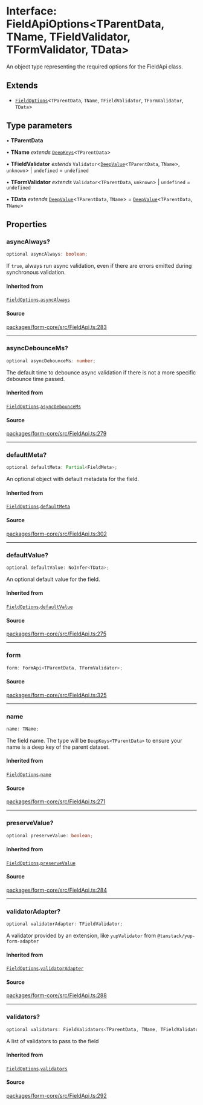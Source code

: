 # Interface: FieldApiOptions\<TParentData, TName, TFieldValidator, TFormValidator, TData\>

An object type representing the required options for the FieldApi class.

## Extends

- [`FieldOptions`](fieldoptions.md)\<`TParentData`, `TName`, `TFieldValidator`, `TFormValidator`, `TData`\>

## Type parameters

• **TParentData**

• **TName** *extends* [`DeepKeys`](deepkeys.md)\<`TParentData`\>

• **TFieldValidator** *extends* `Validator`\<[`DeepValue`](deepvalue.md)\<`TParentData`, `TName`\>, `unknown`\> \| `undefined` = `undefined`

• **TFormValidator** *extends* `Validator`\<`TParentData`, `unknown`\> \| `undefined` = `undefined`

• **TData** *extends* [`DeepValue`](deepvalue.md)\<`TParentData`, `TName`\> = [`DeepValue`](deepvalue.md)\<`TParentData`, `TName`\>

## Properties

### asyncAlways?

```ts
optional asyncAlways: boolean;
```

If `true`, always run async validation, even if there are errors emitted during synchronous validation.

#### Inherited from

[`FieldOptions`](fieldoptions.md).[`asyncAlways`](Interface.FieldOptions.md#asyncalways)

#### Source

[packages/form-core/src/FieldApi.ts:283](https://github.com/TanStack/form/blob/5c94fa159313e0b0411d49fbdc3b117336185e63/packages/form-core/src/FieldApi.ts#L283)

***

### asyncDebounceMs?

```ts
optional asyncDebounceMs: number;
```

The default time to debounce async validation if there is not a more specific debounce time passed.

#### Inherited from

[`FieldOptions`](fieldoptions.md).[`asyncDebounceMs`](Interface.FieldOptions.md#asyncdebouncems)

#### Source

[packages/form-core/src/FieldApi.ts:279](https://github.com/TanStack/form/blob/5c94fa159313e0b0411d49fbdc3b117336185e63/packages/form-core/src/FieldApi.ts#L279)

***

### defaultMeta?

```ts
optional defaultMeta: Partial<FieldMeta>;
```

An optional object with default metadata for the field.

#### Inherited from

[`FieldOptions`](fieldoptions.md).[`defaultMeta`](Interface.FieldOptions.md#defaultmeta)

#### Source

[packages/form-core/src/FieldApi.ts:302](https://github.com/TanStack/form/blob/5c94fa159313e0b0411d49fbdc3b117336185e63/packages/form-core/src/FieldApi.ts#L302)

***

### defaultValue?

```ts
optional defaultValue: NoInfer<TData>;
```

An optional default value for the field.

#### Inherited from

[`FieldOptions`](fieldoptions.md).[`defaultValue`](Interface.FieldOptions.md#defaultvalue)

#### Source

[packages/form-core/src/FieldApi.ts:275](https://github.com/TanStack/form/blob/5c94fa159313e0b0411d49fbdc3b117336185e63/packages/form-core/src/FieldApi.ts#L275)

***

### form

```ts
form: FormApi<TParentData, TFormValidator>;
```

#### Source

[packages/form-core/src/FieldApi.ts:325](https://github.com/TanStack/form/blob/5c94fa159313e0b0411d49fbdc3b117336185e63/packages/form-core/src/FieldApi.ts#L325)

***

### name

```ts
name: TName;
```

The field name. The type will be `DeepKeys<TParentData>` to ensure your name is a deep key of the parent dataset.

#### Inherited from

[`FieldOptions`](fieldoptions.md).[`name`](Interface.FieldOptions.md#name)

#### Source

[packages/form-core/src/FieldApi.ts:271](https://github.com/TanStack/form/blob/5c94fa159313e0b0411d49fbdc3b117336185e63/packages/form-core/src/FieldApi.ts#L271)

***

### preserveValue?

```ts
optional preserveValue: boolean;
```

#### Inherited from

[`FieldOptions`](fieldoptions.md).[`preserveValue`](Interface.FieldOptions.md#preservevalue)

#### Source

[packages/form-core/src/FieldApi.ts:284](https://github.com/TanStack/form/blob/5c94fa159313e0b0411d49fbdc3b117336185e63/packages/form-core/src/FieldApi.ts#L284)

***

### validatorAdapter?

```ts
optional validatorAdapter: TFieldValidator;
```

A validator provided by an extension, like `yupValidator` from `@tanstack/yup-form-adapter`

#### Inherited from

[`FieldOptions`](fieldoptions.md).[`validatorAdapter`](Interface.FieldOptions.md#validatoradapter)

#### Source

[packages/form-core/src/FieldApi.ts:288](https://github.com/TanStack/form/blob/5c94fa159313e0b0411d49fbdc3b117336185e63/packages/form-core/src/FieldApi.ts#L288)

***

### validators?

```ts
optional validators: FieldValidators<TParentData, TName, TFieldValidator, TFormValidator, TData>;
```

A list of validators to pass to the field

#### Inherited from

[`FieldOptions`](fieldoptions.md).[`validators`](Interface.FieldOptions.md#validators)

#### Source

[packages/form-core/src/FieldApi.ts:292](https://github.com/TanStack/form/blob/5c94fa159313e0b0411d49fbdc3b117336185e63/packages/form-core/src/FieldApi.ts#L292)
